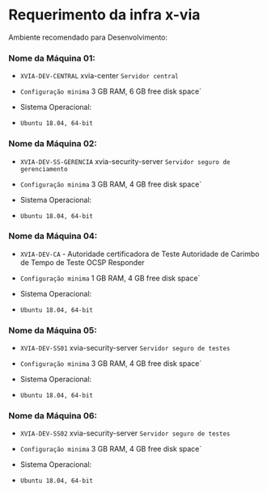 # Requerimento da infra x-via

Ambiente recomendado para Desenvolvimento:

###  Nome da Máquina 01:
* `XVIA-DEV-CENTRAL` xvia-center `Servidor central`
* `Configuração minima` 3 GB RAM, 6 GB free disk space` 
		
*  Sistema Operacional:
* `Ubuntu 18.04, 64-bit` 

###  Nome da Máquina 02:
* `XVIA-DEV-SS-GERENCIA` xvia-security-server `Servidor seguro de gerenciamento`
* `Configuração minima` 3 GB RAM, 4 GB free disk space` 
		
*  Sistema Operacional:
* `Ubuntu 18.04, 64-bit` 

###  Nome da Máquina 04:  
* `XVIA-DEV-CA` - Autoridade certificadora de Teste Autoridade de Carimbo de Tempo de Teste OCSP Responder
* `Configuração minima` 1 GB RAM, 4 GB free disk space` 
		
*  Sistema Operacional:
* `Ubuntu 18.04, 64-bit` 

###  Nome da Máquina 05:
* `XVIA-DEV-SS01` xvia-security-server `Servidor seguro de testes`
* `Configuração minima` 3 GB RAM, 4 GB free disk space` 
		
*  Sistema Operacional:
* `Ubuntu 18.04, 64-bit` 

###  Nome da Máquina 06:
* `XVIA-DEV-SS02` xvia-security-server `Servidor seguro de testes`
* `Configuração minima` 3 GB RAM, 4 GB free disk space` 
		
*  Sistema Operacional:
* `Ubuntu 18.04, 64-bit` 
